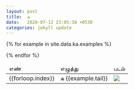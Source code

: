 ```yaml
---
layout: post
title:  க
date:   2020-07-12 23:05:30 +0530
categories: jekyll update
---
```


<table>
<thead>
<tr>
  <td>எண்</td>
  <td>எழுத்து</td>
  <td class="centered">படம்</td>
</tr>
</thead>

{% for example in site.data.ka.examples %}
<tr>
<td>
<span>{{forloop.index}}</span></td>
<td>
<span class="first-letter">க</span>
<span>{{example.tail}}</span></td>
<td class="centered"><img src="{{example.image}}"> </td>
</tr>
{% endfor %}
</table>
